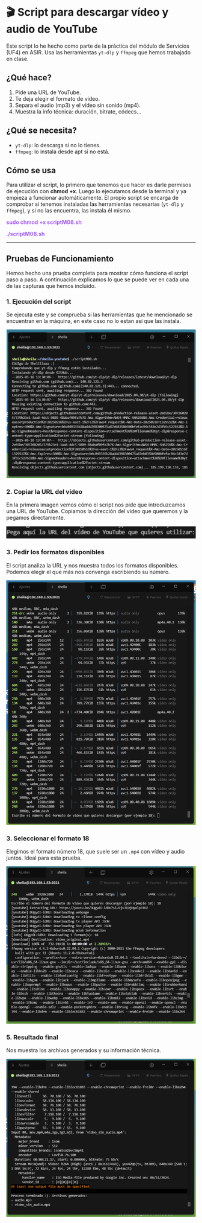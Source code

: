 # 🎬 Script para descargar vídeo y audio de YouTube

Este script lo he hecho como parte de la práctica del módulo de Servicios (UF4) en ASIR. Usa las herramientas `yt-dlp` y `ffmpeg` que hemos trabajado en clase.

## ¿Qué hace?

1. Pide una URL de YouTube.  
2. Te deja elegir el formato de vídeo.  
3. Separa el audio (mp3) y el vídeo sin sonido (mp4).  
4. Muestra la info técnica: duración, bitrate, códecs...

## ¿Qué se necesita?

- `yt-dlp`: lo descarga si no lo tienes.  
- `ffmpeg`: lo instala desde apt si no está.

## Cómo se usa

Para utilizar el script, lo primero que tenemos que hacer es darle permisos de ejecución con **chmod +x**. Luego lo ejecutamos desde la terminal y ya empieza a funcionar automáticamente. El propio script se encarga de comprobar si tenemos instaladas las herramientas necesarias (`yt-dlp` y `ffmpeg`), y si no las encuentra, las instala él mismo.

<p style="color:#a259ff"><strong>sudo chmod +x scriptM08.sh</strong></p>  
<p style="color:#a259ff"><strong>./scriptM08.sh</strong></p>

---

##  Pruebas de Funcionamiento

Hemos hecho una prueba completa para mostrar cómo funciona el script paso a paso. A continuación explicamos lo que se puede ver en cada una de las capturas que hemos incluido.

### 1. Ejecución del script

Se ejecuta este y se comprueba si las herramientas que he mencionado se encuentran en la máquina, en este caso no lo estan así que las instala.

<p align="center">
  <img src="https://github.com/sheiilaaa/ScriptVideo/blob/main/img/ejecucion.png?raw=true" alt="Ejecución" />
</p>

### 2. Copiar la URL del vídeo

En la primera imagen vemos cómo el script nos pide que introduzcamos una URL de YouTube. Copiamos la dirección del vídeo que queremos y la pegamos directamente.

<p align="center">
  <img src="https://github.com/sheiilaaa/ScriptVideo/blob/main/img/copiarURL.png?raw=true" alt="Copiar URL" />
</p>

### 3. Pedir los formatos disponibles

El script analiza la URL y nos muestra todos los formatos disponibles. Podemos elegir el que más nos convenga escribiendo su número.

<p align="center">
  <img src="https://github.com/sheiilaaa/ScriptVideo/blob/main/img/PideFormato.png?raw=true" alt="Pedir formato" />
</p>

### 3. Seleccionar el formato 18

Elegimos el formato número 18, que suele ser un `.mp4` con vídeo y audio juntos. Ideal para esta prueba.
<p align="center">
  <img src="https://github.com/sheiilaaa/ScriptVideo/blob/main/img/formato18.png?raw=true" alt="Formato 18" />
</p>


### 5. Resultado final

Nos muestra los archivos generados y su información técnica.

<p align="center">
  <img src="https://github.com/sheiilaaa/ScriptVideo/blob/main/img/resultado.png?raw=true" alt="Resultado" />
</p>
